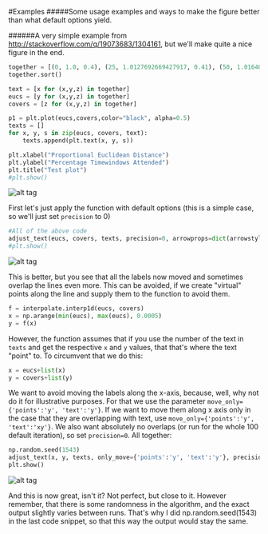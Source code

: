 #Examples
#####Some usage examples and ways to make the figure better than what default options yield.

######A very simple example from http://stackoverflow.com/q/19073683/1304161, but we'll make quite a nice figure in the end.

```python
together = [(0, 1.0, 0.4), (25, 1.0127692669427917, 0.41), (50, 1.016404709797609, 0.41), (75, 1.1043426359673716, 0.42), (100, 1.1610446924342996, 0.44), (125, 1.1685687930691457, 0.43), (150, 1.3486407784550272, 0.45), (250, 1.4013999168008104, 0.45)]
together.sort()

text = [x for (x,y,z) in together]
eucs = [y for (x,y,z) in together]
covers = [z for (x,y,z) in together]

p1 = plt.plot(eucs,covers,color="black", alpha=0.5)
texts = []
for x, y, s in zip(eucs, covers, text):
    texts.append(plt.text(x, y, s))

plt.xlabel("Proportional Euclidean Distance")
plt.ylabel("Percentage Timewindows Attended")
plt.title("Test plot")
#plt.show()
```
![alt tag](https://raw.github.com/Phlya/adjustText/master/examples/test_lines.png)

First let's just apply the function with default options (this is a simple case, so we'll just set `precision` to 0)
```python
#All of the above code
adjust_text(eucs, covers, texts, precision=0, arrowprops=dict(arrowstyle="->", color='r', lw=0.5))
#plt.show()
```
![alt tag](https://raw.github.com/Phlya/adjustText/master/examples/test_lines_default.png)

This is better, but you see that all the labels now moved and sometimes overlap the lines even more. This can be avoided, if we create "virtual" points along the line and supply them to the function to avoid them.
```python
f = interpolate.interp1d(eucs, covers)
x = np.arange(min(eucs), max(eucs), 0.0005)
y = f(x)
```

However, the function assumes that if you use the number of the text in `texts` and get the respective `x` and `y` values, that that's where the text "point" to. To circumvent that we do this:
```python
x = eucs+list(x)
y = covers+list(y)
```
We want to avoid moving the labels along the x-axis, because, well, why not do it for illustrative purposes. For that we use the parameter `move_only={'points':'y', 'text':'y'}`. If we want to move them along x axis only in the case that they are overlapping with text, use `move_only={'points':'y', 'text':'xy'}`. We also want absolutely no overlaps (or run for the whole 100 default iteration), so set `precision=0`. All together:
```python
np.random.seed(1543)
adjust_text(x, y, texts, only_move={'points':'y', 'text':'y'}, precision=0, arrowprops=dict(arrowstyle="->", color='r', lw=0.5))
plt.show()
```
![alt tag](https://raw.github.com/Phlya/adjustText/master/examples/test_lines_fancy.png)

And this is now great, isn't it? Not perfect, but close to it.
However remember, that there is some randomness in the algorithm, and the exact output slightly varies between runs. That's why I did np.random.seed(1543) in the last code snippet, so that this way the output would stay the same.

